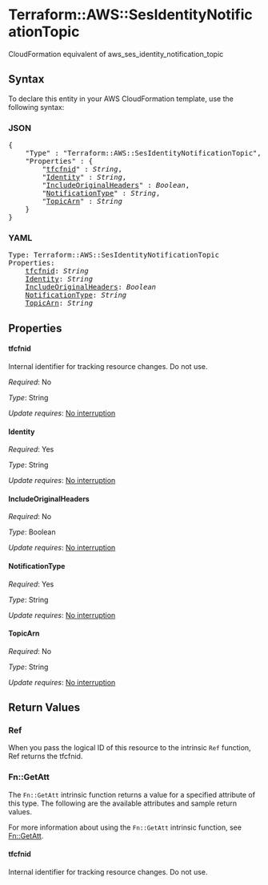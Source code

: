 # Terraform::AWS::SesIdentityNotificationTopic

CloudFormation equivalent of aws_ses_identity_notification_topic

## Syntax

To declare this entity in your AWS CloudFormation template, use the following syntax:

### JSON

<pre>
{
    "Type" : "Terraform::AWS::SesIdentityNotificationTopic",
    "Properties" : {
        "<a href="#tfcfnid" title="tfcfnid">tfcfnid</a>" : <i>String</i>,
        "<a href="#identity" title="Identity">Identity</a>" : <i>String</i>,
        "<a href="#includeoriginalheaders" title="IncludeOriginalHeaders">IncludeOriginalHeaders</a>" : <i>Boolean</i>,
        "<a href="#notificationtype" title="NotificationType">NotificationType</a>" : <i>String</i>,
        "<a href="#topicarn" title="TopicArn">TopicArn</a>" : <i>String</i>
    }
}
</pre>

### YAML

<pre>
Type: Terraform::AWS::SesIdentityNotificationTopic
Properties:
    <a href="#tfcfnid" title="tfcfnid">tfcfnid</a>: <i>String</i>
    <a href="#identity" title="Identity">Identity</a>: <i>String</i>
    <a href="#includeoriginalheaders" title="IncludeOriginalHeaders">IncludeOriginalHeaders</a>: <i>Boolean</i>
    <a href="#notificationtype" title="NotificationType">NotificationType</a>: <i>String</i>
    <a href="#topicarn" title="TopicArn">TopicArn</a>: <i>String</i>
</pre>

## Properties

#### tfcfnid

Internal identifier for tracking resource changes. Do not use.

_Required_: No

_Type_: String

_Update requires_: [No interruption](https://docs.aws.amazon.com/AWSCloudFormation/latest/UserGuide/using-cfn-updating-stacks-update-behaviors.html#update-no-interrupt)

#### Identity

_Required_: Yes

_Type_: String

_Update requires_: [No interruption](https://docs.aws.amazon.com/AWSCloudFormation/latest/UserGuide/using-cfn-updating-stacks-update-behaviors.html#update-no-interrupt)

#### IncludeOriginalHeaders

_Required_: No

_Type_: Boolean

_Update requires_: [No interruption](https://docs.aws.amazon.com/AWSCloudFormation/latest/UserGuide/using-cfn-updating-stacks-update-behaviors.html#update-no-interrupt)

#### NotificationType

_Required_: Yes

_Type_: String

_Update requires_: [No interruption](https://docs.aws.amazon.com/AWSCloudFormation/latest/UserGuide/using-cfn-updating-stacks-update-behaviors.html#update-no-interrupt)

#### TopicArn

_Required_: No

_Type_: String

_Update requires_: [No interruption](https://docs.aws.amazon.com/AWSCloudFormation/latest/UserGuide/using-cfn-updating-stacks-update-behaviors.html#update-no-interrupt)

## Return Values

### Ref

When you pass the logical ID of this resource to the intrinsic `Ref` function, Ref returns the tfcfnid.

### Fn::GetAtt

The `Fn::GetAtt` intrinsic function returns a value for a specified attribute of this type. The following are the available attributes and sample return values.

For more information about using the `Fn::GetAtt` intrinsic function, see [Fn::GetAtt](https://docs.aws.amazon.com/AWSCloudFormation/latest/UserGuide/intrinsic-function-reference-getatt.html).

#### tfcfnid

Internal identifier for tracking resource changes. Do not use.

